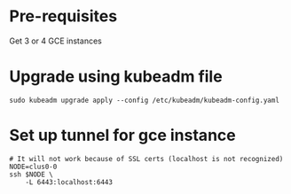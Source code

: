 # Pre-requisites

Get 3 or 4 GCE instances

# Upgrade using kubeadm file

```shell
sudo kubeadm upgrade apply --config /etc/kubeadm/kubeadm-config.yaml
```

# Set up tunnel for gce instance

```shell
# It will not work because of SSL certs (localhost is not recognized)
NODE=clus0-0
ssh $NODE \
    -L 6443:localhost:6443
```